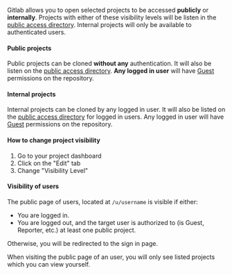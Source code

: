 Gitlab allows you to open selected projects to be accessed **publicly** or **internally**.
Projects with either of these visibility levels will be listen in the [public access directory](/public).
Internal projects will only be available to authenticated users.

#### Public projects
Public projects can be cloned **without any** authentication.
It will also be listen on the [public access directory](/public).
**Any logged in user** will have [Guest](/help/permissions) permissions on the repository.

#### Internal projects
Internal projects can be cloned by any logged in user.
It will also be listed on the [public access directory](/public) for logged in users.
Any logged in user will have [Guest](/help/permissions) permissions on the repository.

#### How to change project visibility
1. Go to your project dashboard
2. Click on the "Edit" tab
3. Change "Visibility Level"

#### Visibility of users
The public page of users, located at `/u/username` is visible if either:

* You are logged in.
* You are logged out, and the target user is authorized to (is Guest, Reporter, etc.) at least one public project.

Otherwise, you will be redirected to the sign in page.

When visiting the public page of an user, you will only see listed projects which you can view yourself.
